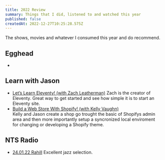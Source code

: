 ```yaml
---
title: 2022 Review
summary: Things that I did, listened to and watched this year
published: false
createdAt: 2022-12-27T10:25:28.575Z
---
```

The shows, movies and whatever I consumed this year and do recommend. 

## Egghead

*

## Learn with Jason

* [Let’s Learn Eleventy! (with Zach Leatherman)](https://youtu.be/j8mJrhhdHWc) 
  Zach is the creator of Eleventy. Great way to get started and see how simple it is to start an Eleventy site.
* [Build a Web Store With Shopify! (with Kelly Vaughn)](https://www.youtube.com/watch?v=3avPW6dhQhg) \
  Kelly and Jason create a shop go trought the basic of Shopifys admin area and then more importantly setup a syncronized local enviroment for changing or developing a Shopify theme.

## NTS Radio

* [24.01.22 Rahill](https://www.nts.live/shows/rahill/episodes/rahill-24th-january-2022)
  Excellent jazz selection.